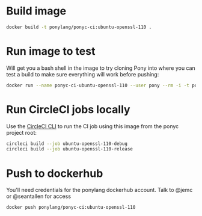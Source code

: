 # Build image

```bash
docker build -t ponylang/ponyc-ci:ubuntu-openssl-110 .
```

# Run image to test

Will get you a bash shell in the image to try cloning Pony into where you can test a build to make sure everything will work before pushing:

```bash
docker run --name ponyc-ci-ubuntu-openssl-110 --user pony --rm -i -t ponylang/ponyc-ci:ubuntu-openssl-110 bash
```

# Run CircleCI jobs locally

Use the [CircleCI CLI](https://circleci.com/docs/2.0/local-cli/) to run the CI job using this image
from the ponyc project root:

```bash
circleci build --job ubuntu-openssl-110-debug
circleci build --job ubuntu-openssl-110-release
```

# Push to dockerhub

You'll need credentials for the ponylang dockerhub account. Talk to @jemc or @seantallen for access

```bash
docker push ponylang/ponyc-ci:ubuntu-openssl-110
```
